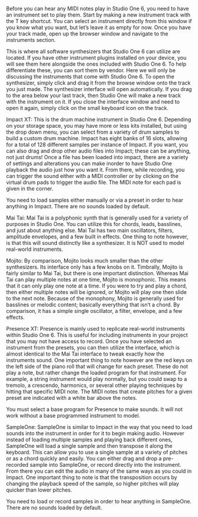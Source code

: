 Before you can hear any MIDI notes play in Studio One 6, you need to have an instrument set to play them. Start by making a new instrument track with the T key shortcut. You can select an instrument directly from this window if you know what you want, but let’s leave it as empty for now. Once you have your track made, open up the browser window and navigate to the instruments section.

This is where all software synthesizers that Studio One 6 can utilize are located. If you have other instrument plugins installed on your device, you will see them here alongside the ones included with Studio One 6. To help differentiate these, you can sort them by vendor. Here we will only be discussing the instruments that come with Studio One 6. To open the synthesizer, simply click and drag it from the browse window onto the track you just made. The synthesizer interface will open automatically. If you drag to the area below your last track, then Studio One will make a new track with the instrument on it. If you close the interface window and need to open it again, simply click on the small keyboard icon on the track.

Impact XT:
This is the drum machine instrument in Studio One 6. Depending on your storage space, you may have more or less kits installed, but using the drop down menu, you can select from a variety of drum samples to build a custom drum machine. Impact has eight banks of 16 slots, allowing for a total of 128 different samples per instance of Impact. If you want, you can also drag and drop other audio files into Impact; these can be anything, not just drums! Once a file has been loaded into impact, there are a variety of settings and alterations you can make inorder to have Studio One playback the audio just how you want it. From there, while recording, you can trigger the sound either with a MIDI controller or by clicking on the virtual drum pads to trigger the audio file. The MIDI note for each pad is given in the corner.

You need to load samples either manually or via a preset in order to hear anything in Impact. There are no sounds loaded by default.

Mai Tai:
Mai Tai is a polyphonic synth that is generally used for a variety of purposes in Studio One. You can utilize this for chords, leads, basslines, and just about anything else. Mai Tai has two main oscillators, filters, amplitude envelopes, and a few built in effects. One thing to note however, is that this will sound distinctly like a synthesizer. It is NOT used to model real-world instruments.

Mojito: 
By comparison, Mojito looks much smaller than the other synthesizers. Its interface only has a few knobs on it. Timbrally, Mojito is fairly similar to Mai Tai, but there is one important distinction. Whereas Mai Tai can play multiple notes at one time, Mojito is monophonic. This means that it can only play one note at a time. If you were to try and play a chord, then either multiple notes will be ignored, or Mojito will play one then slide to the next note. Because of the monophony, Mojito is generally used for basslines or melodic content; basically everything that isn’t a chord. By comparison, it has a simple single oscillator, a filter, envelope, and a few effects.

Presence XT:
Presence is mainly used to replicate real-world instruments within Studio One 6. This is useful for including instruments in your project that you may not have access to record. Once you have selected an instrument from the presets, you can then utilize the interface, which is almost identical to the Mai Tai interface to tweak exactly how the instruments sound. One important thing to note however are the red keys on the left side of the piano roll that will change for each preset. These do not play a note, but rather change the loaded program for that instrument. For example, a string instrument would play normally, but you could swap to a tremolo, a crescendo, harmonics, or several other playing techniques by hitting that specific MIDI note. The MIDI notes that create pitches for a given preset are indicated with a white bar above the notes.

You must select a base program for Presence to make sounds. It will not work without a base programmed instrument to model.

SampleOne:
SampleOne is similar to Impact in the way that you need to load sounds into the instrument in order for it to begin making audio. However instead of loading multiple samples and playing back different ones, SampleOne will load a single sample and then transpose it along the keyboard. This can allow you to use a single sample at a variety of pitches or as a chord quickly and easily. You can either drag and drop a pre-recorded sample into SampleOne, or record directly into the instrument. From there you can edit the audio in many of the same ways as you could in Impact. One important thing to note is that the transposition occurs by changing the playback speed of the sample, so higher pitches will play quicker than lower pitches.

You need to load or record samples in order to hear anything in SampleOne. There are no sounds loaded by default.
